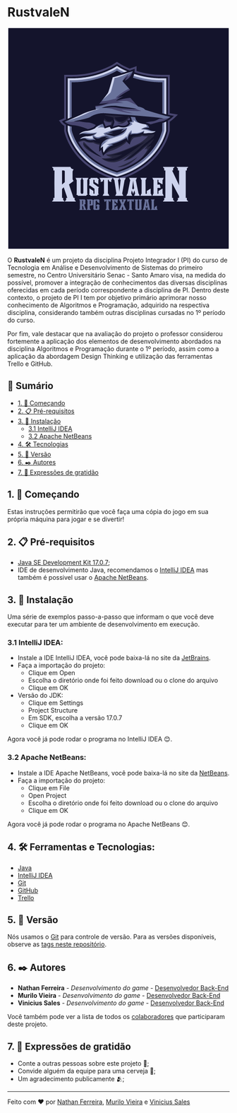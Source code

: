 # RustvaleN

<p align="center">
  <img src="./img/Logo RustvaleN.png">
</p>

O **RustvaleN** é um projeto da disciplina Projeto Integrador I (PI) do curso de Tecnologia em Análise e Desenvolvimento de Sistemas do primeiro semestre, no Centro Universitário Senac - Santo Amaro visa, na medida do possível, promover a integração de conhecimentos das diversas disciplinas oferecidas em cada período correspondente a disciplina de PI. Dentro deste contexto, o projeto de PI I tem por objetivo primário aprimorar nosso conhecimento de Algoritmos e Programação, adquirido na respectiva disciplina, considerando também outras disciplinas cursadas no 1º período do curso.

Por fim, vale destacar que na avaliação do projeto o professor considerou fortemente a aplicação dos elementos de desenvolvimento abordados na disciplina Algoritmos e Programação durante o 1º período, assim como a aplicação da abordagem Design Thinking e utilização das ferramentas Trello e GitHub.


## 📕 Sumário
  - [1. 🚀 Começando](#1--começando)
  - [2. 📋 Pré-requisitos](#2--pré-requisitos)
  - [3. 🔧 Instalação](#3--instalação)
     - [3.1 IntelliJ IDEA](#31-intellij-idea)
     - [3.2 Apache NetBeans](#32-apache-netbeans)
  - [4. 🛠️ Tecnologias](#4-%EF%B8%8F-ferramentas-e-tecnologias)
  - [5. 📌 Versão](#5--versão)
  - [6. ✒️ Autores](#6-%EF%B8%8F-autores)
  - [7. 🎁 Expressões de gratidão](#7--expressões-de-gratidão)
 

## 1. 🚀 Começando
Estas instruções permitirão que você faça uma cópia do jogo em sua própria máquina para jogar e se divertir!


## 2. 📋 Pré-requisitos
- [Java SE Development Kit 17.0.7](https://www.oracle.com/br/java/technologies/downloads/#java17);
- IDE de desenvolvimento Java, recomendamos o [IntelliJ IDEA](https://www.jetbrains.com/pt-br/idea/) mas também é possivel usar o [Apache NetBeans](https://netbeans.apache.org/).


## 3. 🔧 Instalação
Uma série de exemplos passo-a-passo que informam o que você deve executar para ter um ambiente de desenvolvimento em execução.

### 3.1 IntelliJ IDEA:
- Instale a IDE IntelliJ IDEA, você pode baixa-lá no site da [JetBrains](https://www.jetbrains.com/pt-br/idea/).
- Faça a importação do projeto:
  - Clique em Open
  - Escolha o diretório onde foi feito download ou o clone do arquivo
  - Clique em OK
- Versão do JDK:
  - Clique em Settings
  - Project Structure
  - Em SDK, escolha a versão 17.0.7
  - Clique em OK
 
Agora você já pode rodar o programa no IntelliJ IDEA 😊.

### 3.2 Apache NetBeans:
- Instale a IDE Apache NetBeans, você pode baixa-lá no site da [NetBeans](https://netbeans.apache.org/download/index.html).
- Faça a importação do projeto:
  - Clique em File
  - Open Project
  - Escolha o diretório onde foi feito download ou o clone do arquivo
  - Clique em OK
 
Agora você já pode rodar o programa no Apache NetBeans 😊.


## 4. 🛠️ Ferramentas e Tecnologias:
- [Java](https://www.java.com/pt-BR/)
- [IntelliJ IDEA](https://www.jetbrains.com/pt-br/idea/)
- [Git](https://git-scm.com/)
- [GitHub]()
- [Trello](https://trello.com/)


## 5. 📌 Versão
Nós usamos o [Git](https://git-scm.com/) para controle de versão. Para as versões disponíveis, observe as [tags neste repositório](https://github.com/suas/tags/do/projeto).


## 6. ✒️ Autores
* **Nathan Ferreira** - *Desenvolvimento do game* - [Desenvolvedor Back-End](https://www.linkedin.com/in/nathan-ferreira-97a355231/)
* **Murilo Vieira** - *Desenvolvimento do game* - [Desenvolvedor Back-End](https://www.linkedin.com/in/murilo-augusto-vieira-957aab202/)
* **Vinicius Sales** - *Desenvolvimento do game* - [Desenvolvedor Back-End](https://www.linkedin.com/in/vinisl/)

Você também pode ver a lista de todos os [colaboradores](https://github.com/nferreira1/Grupo-1-Turma-A/graphs/contributors) que participaram deste projeto.


## 7. 🎁 Expressões de gratidão
* Conte a outras pessoas sobre este projeto 📢;
* Convide alguém da equipe para uma cerveja 🍺;
* Um agradecimento publicamente 🫂;


---
Feito com ❤️ por [Nathan Ferreira](https://github.com/nferreira1), [Murilo Vieira](https://github.com/MuriloVieira49) e [Vinicius Sales](https://github.com/s4alez)